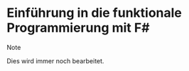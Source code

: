 # <a name="introduction-to-functional-programming-in-f"></a>Einführung in die funktionale Programmierung mit F# #

> [!NOTE]
Dies wird immer noch bearbeitet.